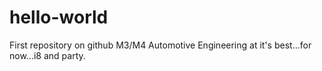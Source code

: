 # hello-world
First repository on github
M3/M4 Automotive Engineering at it's best...for now...i8 and party.



